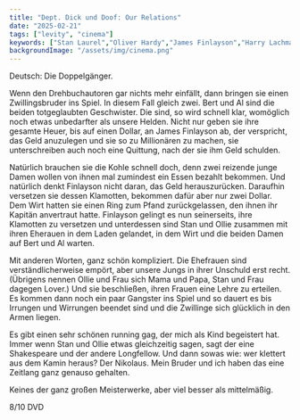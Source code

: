 ```yaml
---
title: "Dept. Dick und Doof: Our Relations"
date: "2025-02-21"
tags: ["levity", "cinema"]
keywords: ["Stan Laurel","Oliver Hardy","James Finlayson","Harry Lachman"]
backgroundImage: "/assets/img/cinema.png"
---
```

Deutsch: Die Doppelgänger. 

Wenn den Drehbuchautoren gar nichts mehr einfällt, dann bringen sie einen Zwillingsbruder ins Spiel. In diesem Fall gleich zwei. Bert und Al sind die beiden totgeglaubten Geschwister. Die sind, so wird schnell klar, womöglich noch etwas unbedarfter als unsere Helden. Nicht nur geben sie ihre gesamte Heuer, bis auf einen Dollar, an James Finlayson ab, der verspricht, das Geld anuzulegen und sie so zu Millionären zu machen, sie unterschreiben auch noch eine Quittung, nach der sie ihm Geld schulden.

Natürlich brauchen sie die Kohle schnell doch, denn zwei reizende junge Damen wollen von ihnen mal zumindest ein Essen bezahlt bekommen. Und natürlich denkt Finlayson nicht daran, das Geld herauszurücken. Daraufhin versetzen sie dessen Klamotten, bekommen dafür aber nur zwei Dollar. Dem Wirt hatten sie einen Ring zum Pfand zurückgelassen, den ihnen ihr Kapitän anvertraut hatte. Finlayson gelingt es nun seinerseits, ihre Klamotten zu versetzen und unterdessen sind Stan und Ollie zusammen mit ihren Eherauen in dem Laden gelandet, in dem Wirt und die beiden Damen auf Bert und Al warten. 

Mit anderen Worten, ganz schön kompliziert. Die Ehefrauen sind verständlicherweise empört, aber unsere Jungs in ihrer Unschuld erst recht. (Übrigens nennen Ollie und Frau sich Mama und Papa, Stan und Frau dagegen Lover.) Und sie beschließen, ihren Frauen eine Lehre zu erteilen. Es kommen dann noch ein paar Gangster ins Spiel und so dauert es bis Irrungen und Wirrungen beendet sind und die Zwillinge sich glücklich in den Armen liegen. 

Es gibt einen sehr schönen running gag, der mich als Kind begeistert hat. Immer wenn Stan und Ollie etwas gleichzeitig sagen, sagt der eine Shakespeare und der andere Longfellow. Und dann sowas wie: wer klettert aus dem Kamin heraus? Der Nikolaus. Mein Bruder und ich haben das eine Zeitlang ganz genauso gehalten.

Keines der ganz großen Meisterwerke, aber viel besser als mittelmäßig.

8/10 DVD